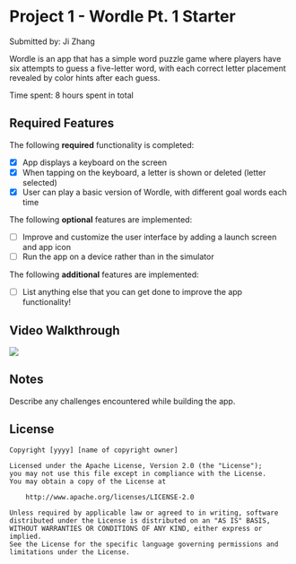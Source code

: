 
# Project 1 - Wordle Pt. 1 Starter

Submitted by: Ji Zhang

Wordle is an app that has a simple word puzzle game where players have six attempts to guess a five-letter word, with each correct letter placement revealed by color hints after each guess.

Time spent: 8 hours spent in total

## Required Features

The following **required** functionality is completed:

- [x] App displays a keyboard on the screen
- [x] When tapping on the keyboard, a letter is shown or deleted (letter selected)
- [x] User can play a basic version of Wordle, with different goal words each time

The following **optional** features are implemented:

- [ ] Improve and customize the user interface by adding a launch screen and app icon
- [ ] Run the app on a device rather than in the simulator

The following **additional** features are implemented:

- [ ] List anything else that you can get done to improve the app functionality!

## Video Walkthrough

<div>
    </a>
    <a href="https://www.loom.com/share/3c9b0a33f2264633a764b8d99f7bc914">
      <img style="max-width:300px;" src="https://cdn.loom.com/sessions/thumbnails/3c9b0a33f2264633a764b8d99f7bc914-with-play.gif">
    </a>
  </div>


## Notes

Describe any challenges encountered while building the app.

## License

    Copyright [yyyy] [name of copyright owner]

    Licensed under the Apache License, Version 2.0 (the "License");
    you may not use this file except in compliance with the License.
    You may obtain a copy of the License at

        http://www.apache.org/licenses/LICENSE-2.0

    Unless required by applicable law or agreed to in writing, software
    distributed under the License is distributed on an "AS IS" BASIS,
    WITHOUT WARRANTIES OR CONDITIONS OF ANY KIND, either express or implied.
    See the License for the specific language governing permissions and
    limitations under the License.
